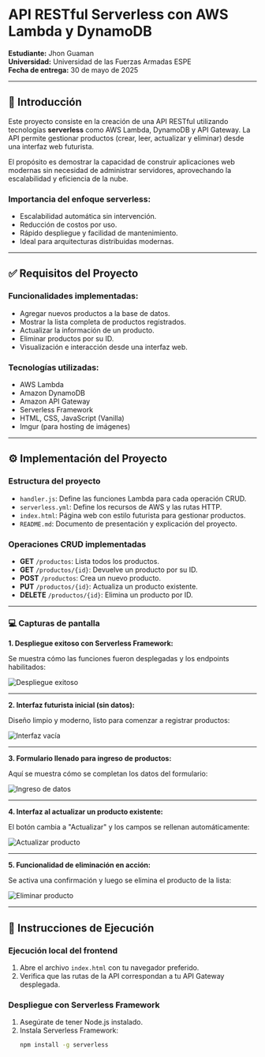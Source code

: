 # API RESTful Serverless con AWS Lambda y DynamoDB

**Estudiante:** Jhon Guaman  
**Universidad:** Universidad de las Fuerzas Armadas ESPE  
**Fecha de entrega:** 30 de mayo de 2025

---

## 🧠 Introducción

Este proyecto consiste en la creación de una API RESTful utilizando tecnologías **serverless** como AWS Lambda, DynamoDB y API Gateway. La API permite gestionar productos (crear, leer, actualizar y eliminar) desde una interfaz web futurista.

El propósito es demostrar la capacidad de construir aplicaciones web modernas sin necesidad de administrar servidores, aprovechando la escalabilidad y eficiencia de la nube.

### Importancia del enfoque serverless:

- Escalabilidad automática sin intervención.
- Reducción de costos por uso.
- Rápido despliegue y facilidad de mantenimiento.
- Ideal para arquitecturas distribuidas modernas.

---

## ✅ Requisitos del Proyecto

### Funcionalidades implementadas:
- Agregar nuevos productos a la base de datos.
- Mostrar la lista completa de productos registrados.
- Actualizar la información de un producto.
- Eliminar productos por su ID.
- Visualización e interacción desde una interfaz web.

### Tecnologías utilizadas:
- AWS Lambda
- Amazon DynamoDB
- Amazon API Gateway
- Serverless Framework
- HTML, CSS, JavaScript (Vanilla)
- Imgur (para hosting de imágenes)

---

## ⚙️ Implementación del Proyecto

### Estructura del proyecto

- `handler.js`: Define las funciones Lambda para cada operación CRUD.
- `serverless.yml`: Define los recursos de AWS y las rutas HTTP.
- `index.html`: Página web con estilo futurista para gestionar productos.
- `README.md`: Documento de presentación y explicación del proyecto.

### Operaciones CRUD implementadas

- **GET** `/productos`: Lista todos los productos.
- **GET** `/productos/{id}`: Devuelve un producto por su ID.
- **POST** `/productos`: Crea un nuevo producto.
- **PUT** `/productos/{id}`: Actualiza un producto existente.
- **DELETE** `/productos/{id}`: Elimina un producto por ID.

---

### 💻 Capturas de pantalla

**1. Despliegue exitoso con Serverless Framework:**

Se muestra cómo las funciones fueron desplegadas y los endpoints habilitados:

![Despliegue exitoso](https://i.imgur.com/1xLhdhI.png)

---

**2. Interfaz futurista inicial (sin datos):**

Diseño limpio y moderno, listo para comenzar a registrar productos:

![Interfaz vacía](https://i.imgur.com/85HI5RX.png)

---

**3. Formulario llenado para ingreso de productos:**

Aquí se muestra cómo se completan los datos del formulario:

![Ingreso de datos](https://i.imgur.com/SACDqJY.png)

---

**4. Interfaz al actualizar un producto existente:**

El botón cambia a "Actualizar" y los campos se rellenan automáticamente:

![Actualizar producto](https://i.imgur.com/uGznq5A.png)

---

**5. Funcionalidad de eliminación en acción:**

Se activa una confirmación y luego se elimina el producto de la lista:

![Eliminar producto](https://i.imgur.com/KWltckV.png)


---

## 🚀 Instrucciones de Ejecución

### Ejecución local del frontend
1. Abre el archivo `index.html` con tu navegador preferido.
2. Verifica que las rutas de la API correspondan a tu API Gateway desplegada.

### Despliegue con Serverless Framework
1. Asegúrate de tener Node.js instalado.
2. Instala Serverless Framework:
   ```bash
   npm install -g serverless

